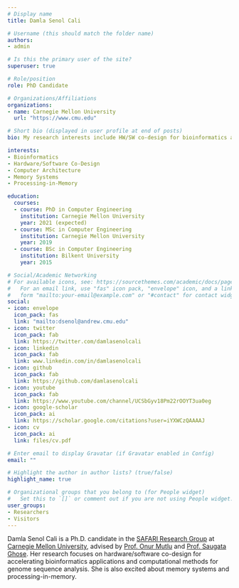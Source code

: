 ```yaml
---
# Display name
title: Damla Senol Cali

# Username (this should match the folder name)
authors:
- admin

# Is this the primary user of the site?
superuser: true

# Role/position
role: PhD Candidate

# Organizations/Affiliations
organizations:
- name: Carnegie Mellon University
  url: "https://www.cmu.edu"

# Short bio (displayed in user profile at end of posts)
bio: My research interests include HW/SW co-design for bioinformatics applications and computer architecture.

interests:
- Bioinformatics
- Hardware/Software Co-Design
- Computer Architecture
- Memory Systems
- Processing-in-Memory

education:
  courses:
  - course: PhD in Computer Engineering
    institution: Carnegie Mellon University
    year: 2021 (expected)
  - course: MSc in Computer Engineering
    institution: Carnegie Mellon University
    year: 2019
  - course: BSc in Computer Engineering
    institution: Bilkent University
    year: 2015

# Social/Academic Networking
# For available icons, see: https://sourcethemes.com/academic/docs/page-builder/#icons
#   For an email link, use "fas" icon pack, "envelope" icon, and a link in the
#   form "mailto:your-email@example.com" or "#contact" for contact widget.
social:
- icon: envelope
  icon_pack: fas
  link: "mailto:dsenol@andrew.cmu.edu"
- icon: twitter
  icon_pack: fab
  link: https://twitter.com/damlasenolcali
- icon: linkedin
  icon_pack: fab
  link: www.linkedin.com/in/damlasenolcali
- icon: github
  icon_pack: fab
  link: https://github.com/damlasenolcali
- icon: youtube
  icon_pack: fab
  link: https://www.youtube.com/channel/UCSbGyv18Pm22rOOYT3ua0eg
- icon: google-scholar
  icon_pack: ai
  link: https://scholar.google.com/citations?user=iYXWCzQAAAAJ
- icon: cv
  icon_pack: ai
  link: files/cv.pdf

# Enter email to display Gravatar (if Gravatar enabled in Config)
email: ""

# Highlight the author in author lists? (true/false)
highlight_name: true

# Organizational groups that you belong to (for People widget)
#   Set this to `[]` or comment out if you are not using People widget.
user_groups:
- Researchers
- Visitors
---
```


Damla Senol Cali is a Ph.D. candidate in the [SAFARI Research Group](https://safari.ethz.ch) at<br/>
[Carnegie Mellon University](www.cmu.edu), advised by [Prof. Onur Mutlu](https://people.inf.ethz.ch/omutlu/index.html) and [Prof. Saugata Ghose](http://users.ece.cmu.edu/~saugatag/). Her research focuses on hardware/software co-design for accelerating bioinformatics applications and computational methods for genome sequence analysis. She is also excited about memory systems and processing-in-memory.
